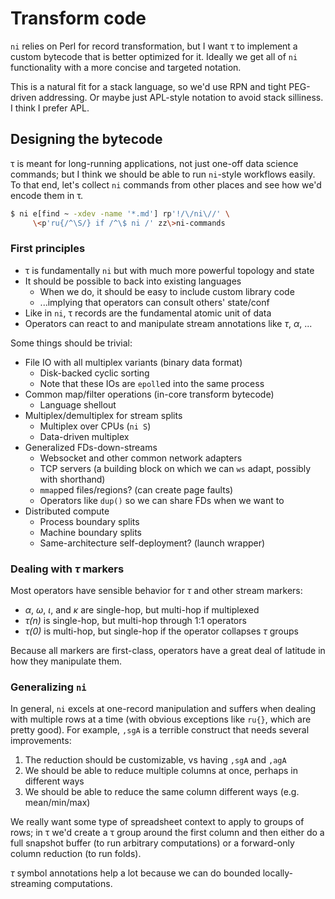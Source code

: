 # Transform code
`ni` relies on Perl for record transformation, but I want τ to implement a custom bytecode that is better optimized for it. Ideally we get all of `ni` functionality with a more concise and targeted notation.

This is a natural fit for a stack language, so we'd use RPN and tight PEG-driven addressing. Or maybe just APL-style notation to avoid stack silliness. I think I prefer APL.


## Designing the bytecode
τ is meant for long-running applications, not just one-off data science commands; but I think we should be able to run `ni`-style workflows easily. To that end, let's collect `ni` commands from other places and see how we'd encode them in τ.

```sh
$ ni e[find ~ -xdev -name '*.md'] rp'!/\/ni\//' \
     \<p'ru{/^\S/} if /^\$ ni /' zz\>ni-commands
```


### First principles
+ τ is fundamentally `ni` but with much more powerful topology and state
+ It should be possible to back into existing languages
  + When we do, it should be easy to include custom library code
  + ...implying that operators can consult others' state/conf
+ Like in `ni`, τ records are the fundamental atomic unit of data
+ Operators can react to and manipulate stream annotations like _τ_, _α_, ...

Some things should be trivial:

+ File IO with all multiplex variants (binary data format)
  + Disk-backed cyclic sorting
  + Note that these IOs are `epoll`ed into the same process
+ Common map/filter operations (in-core transform bytecode)
  + Language shellout
+ Multiplex/demultiplex for stream splits
  + Multiplex over CPUs (`ni S`)
  + Data-driven multiplex
+ Generalized FDs-down-streams
  + Websocket and other common network adapters
  + TCP servers (a building block on which we can `ws` adapt, possibly with shorthand)
  + `mmap`ped files/regions? (can create page faults)
  + Operators like `dup()` so we can share FDs when we want to
+ Distributed compute
  + Process boundary splits
  + Machine boundary splits
  + Same-architecture self-deployment? (launch wrapper)


### Dealing with _τ_ markers
Most operators have sensible behavior for _τ_ and other stream markers:

+ _α_, _ω_, _ι_, and _κ_ are single-hop, but multi-hop if multiplexed
+ _τ(n)_ is single-hop, but multi-hop through 1:1 operators
+ _τ(0)_ is multi-hop, but single-hop if the operator collapses _τ_ groups

Because all markers are first-class, operators have a great deal of latitude in how they manipulate them.


### Generalizing `ni`
In general, `ni` excels at one-record manipulation and suffers when dealing with multiple rows at a time (with obvious exceptions like `ru{}`, which are pretty good). For example, `,sgA` is a terrible construct that needs several improvements:

1. The reduction should be customizable, vs having `,sgA` and `,agA`
2. We should be able to reduce multiple columns at once, perhaps in different ways
3. We should be able to reduce the same column different ways (e.g. mean/min/max)

We really want some type of spreadsheet context to apply to groups of rows; in τ we'd create a τ group around the first column and then either do a full snapshot buffer (to run arbitrary computations) or a forward-only column reduction (to run folds).

_τ_ symbol annotations help a lot because we can do bounded locally-streaming computations.
